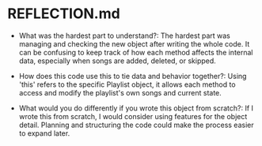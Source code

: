 # REFLECTION.md

- What was the hardest part to understand?: The hardest part was managing and checking the new object after writing the whole code. It can be confusing to keep track of how each method affects the internal data, especially when songs are added, deleted, or skipped.

- How does this code use this to tie data and behavior together?: Using 'this' refers to the specific Playlist object, it allows each method to access and modify the playlist's own songs and current state.

- What would you do differently if you wrote this object from scratch?: If I wrote this from scratch, I would consider using features for the object detail. Planning and structuring the code could make the process easier to expand later.